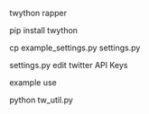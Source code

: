 twython rapper

  pip install twython

  cp example_settings.py settings.py

settings.py edit twitter API Keys

example use

  python tw_util.py

